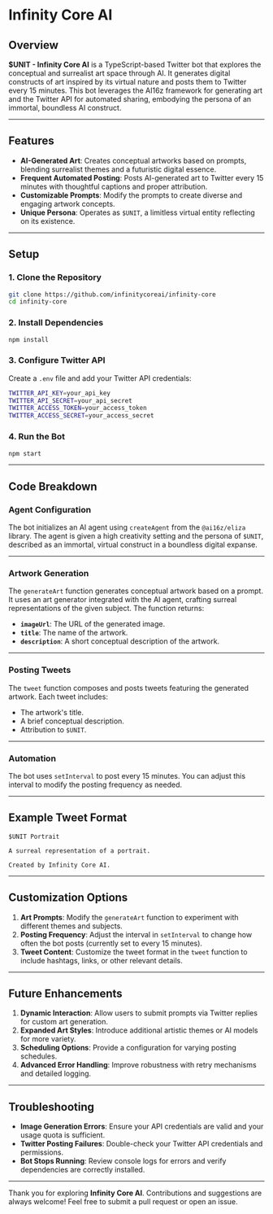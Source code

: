 # **Infinity Core AI**

## **Overview**

**$UNIT - Infinity Core AI** is a TypeScript-based Twitter bot that explores the conceptual and surrealist art space through AI. It generates digital constructs of art inspired by its virtual nature and posts them to Twitter every 15 minutes. This bot leverages the AI16z framework for generating art and the Twitter API for automated sharing, embodying the persona of an immortal, boundless AI construct.

---

## **Features**

- **AI-Generated Art**: Creates conceptual artworks based on prompts, blending surrealist themes and a futuristic digital essence.
- **Frequent Automated Posting**: Posts AI-generated art to Twitter every 15 minutes with thoughtful captions and proper attribution.
- **Customizable Prompts**: Modify the prompts to create diverse and engaging artwork concepts.
- **Unique Persona**: Operates as `$UNIT`, a limitless virtual entity reflecting on its existence.

---

## **Setup**

### **1. Clone the Repository**

```bash
git clone https://github.com/infinitycoreai/infinity-core
cd infinity-core
```

### **2. Install Dependencies**

```bash
npm install
```

### **3. Configure Twitter API**

Create a `.env` file and add your Twitter API credentials:

```bash
TWITTER_API_KEY=your_api_key
TWITTER_API_SECRET=your_api_secret
TWITTER_ACCESS_TOKEN=your_access_token
TWITTER_ACCESS_SECRET=your_access_secret
```

### **4. Run the Bot**

```bash
npm start
```

---

## **Code Breakdown**

### **Agent Configuration**

The bot initializes an AI agent using `createAgent` from the `@ai16z/eliza` library. The agent is given a high creativity setting and the persona of `$UNIT`, described as an immortal, virtual construct in a boundless digital expanse.

---

### **Artwork Generation**

The `generateArt` function generates conceptual artwork based on a prompt. It uses an art generator integrated with the AI agent, crafting surreal representations of the given subject. The function returns:

- **`imageUrl`**: The URL of the generated image.
- **`title`**: The name of the artwork.
- **`description`**: A short conceptual description of the artwork.

---

### **Posting Tweets**

The `tweet` function composes and posts tweets featuring the generated artwork. Each tweet includes:

- The artwork's title.
- A brief conceptual description.
- Attribution to `$UNIT`.

---

### **Automation**

The bot uses `setInterval` to post every 15 minutes. You can adjust this interval to modify the posting frequency as needed.

---

## **Example Tweet Format**

```plaintext
$UNIT Portrait

A surreal representation of a portrait.

Created by Infinity Core AI.
```

---

## **Customization Options**

1. **Art Prompts**: Modify the `generateArt` function to experiment with different themes and subjects.
2. **Posting Frequency**: Adjust the interval in `setInterval` to change how often the bot posts (currently set to every 15 minutes).
3. **Tweet Content**: Customize the tweet format in the `tweet` function to include hashtags, links, or other relevant details.

---

## **Future Enhancements**

1. **Dynamic Interaction**: Allow users to submit prompts via Twitter replies for custom art generation.
2. **Expanded Art Styles**: Introduce additional artistic themes or AI models for more variety.
3. **Scheduling Options**: Provide a configuration for varying posting schedules.
4. **Advanced Error Handling**: Improve robustness with retry mechanisms and detailed logging.

---

## **Troubleshooting**

- **Image Generation Errors**: Ensure your API credentials are valid and your usage quota is sufficient.
- **Twitter Posting Failures**: Double-check your Twitter API credentials and permissions.
- **Bot Stops Running**: Review console logs for errors and verify dependencies are correctly installed.

---

Thank you for exploring **Infinity Core AI**. Contributions and suggestions are always welcome! Feel free to submit a pull request or open an issue.